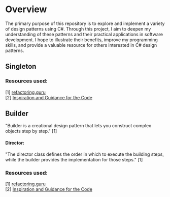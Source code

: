 # Overview

The primary purpose of this repository is to explore and implement a variety of design patterns using C#. Through this project, I aim to deepen my understanding of these patterns and their practical applications in software development. I hope to illustrate their benefits, improve my programming skills, and provide a valuable resource for others interested in C# design patterns. 

## Singleton


### Resources used:
[1] [refactoring.guru](https://refactoring.guru/design-patterns/singleton)  
[2] [Inspiration and Guidance for the Code](https://www.youtube.com/watch?v=r6Y0SmbufmU)


## Builder
"Builder is a creational design pattern that lets you construct complex objects step by step." [1]
#### Director:
"The director class defines the order in which to execute the building steps, while the builder provides the implementation for those steps." [1]

### Resources used:
[1] [refactoring.guru](https://refactoring.guru/design-patterns/builder)  
[2] [Inspiration and Guidance for the Code](https://www.youtube.com/watch?v=MaY_MDdWkQw)
